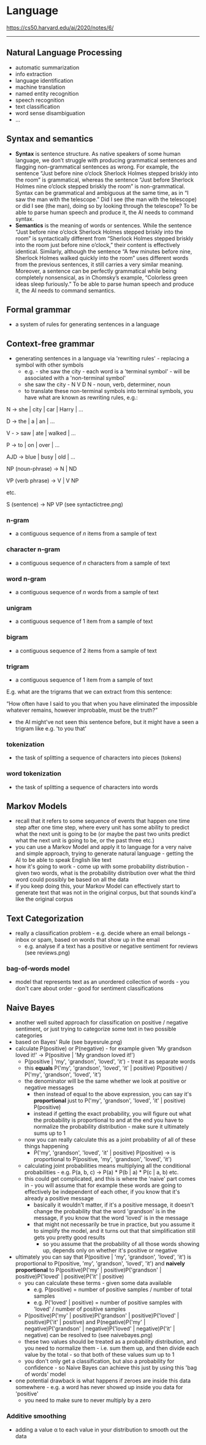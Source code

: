 # Language

https://cs50.harvard.edu/ai/2020/notes/6/

---

## Natural Language Processing

- automatic summarization
- info extraction
- language identification
- machine translation
- named entity recognition
- speech recognition
- text classification
- word sense disambiguation
- ...

## Syntax and semantics

- <b>Syntax</b> is sentence structure. As native speakers of some human language, we don’t struggle with producing grammatical sentences and flagging non-grammatical sentences as wrong. 
For example, the sentence “Just before nine o’clock Sherlock Holmes stepped briskly into the room” is grammatical, whereas the sentence “Just before Sherlock Holmes nine o’clock stepped briskly the room” is non-grammatical. 
Syntax can be grammatical and ambiguous at the same time, as in “I saw the man with the telescope.” Did I see (the man with the telescope) or did I see (the man), doing so by looking through the telescope? 
To be able to parse human speech and produce it, the AI needs to command syntax.
- <b>Semantics</b> is the meaning of words or sentences. While the sentence “Just before nine o’clock Sherlock Holmes stepped briskly into the room” is syntactically different from “Sherlock Holmes stepped briskly into the room just before nine o’clock,” their content is effectively identical. 
Similarly, although the sentence “A few minutes before nine, Sherlock Holmes walked quickly into the room” uses different words from the previous sentences, it still carries a very similar meaning. 
Moreover, a sentence can be perfectly grammatical while being completely nonsensical, as in Chomsky’s example, “Colorless green ideas sleep furiously.” To be able to parse human speech and produce it, the AI needs to command semantics.

## Formal grammar

- a system of rules for generating sentences in a language

## Context-free grammar

- generating sentences in a language via 'rewriting rules' - replacing a symbol with other symbols
  - e.g. - she saw the city - each word is a 'terminal symbol' - will be associated with a 'non-terminal symbol'
  - she saw the city - N V D N - noun, verb, determiner, noun
  - to translate these non-terminal symbols into terminal symbols, you have what are known as rewriting rules, e.g.:

N -> she | city | car | Harry | ...

D -> the | a | an | ...

V - > saw | ate | walked | ...

P -> to | on | over | ...

AJD -> blue | busy | old | ...

NP (noun-phrase) -> N | ND

VP (verb phrase) -> V | V NP

etc.

S (sentence) -> NP VP (see syntactictree.png)

### n-gram

- a contiguous sequence of <em>n</em> items from a sample of text

### character n-gram

- a contiguous sequence of <em>n</em> characters from a sample of text

### word n-gram

- a contiguous sequence of <em>n</em> words from a sample of text

### unigram

- a contiguous sequence of 1 item from a sample of text

### bigram

- a contiguous sequence of 2 items from a sample of text

### trigram

- a contiguous sequence of 1 item from a sample of text

E.g. what are the trigrams that we can extract from this sentence:

“How often have I said to you that when you have eliminated the impossible whatever remains, however improbable, must be the truth?”

- the AI might've not seen this sentence before, but it might have a seen a trigram like e.g. 'to you that'

### tokenization

- the task of splitting a sequence of characters into pieces (tokens)

### word tokenization

- the task of splitting a sequence of characters into words

## Markov Models

- recall that it refers to some sequence of events that happen one time step after one time step, where every unit has some ability
to predict what the next unit is going to be (or maybe the past two units predict what the next unit is going to be, or the past three etc.)
- you can use a Markov Model and apply it to language for a very naive and simple approach, trying to generate natural language - getting the AI to be able to speak English like text
- how it's going to work - come up with some probability distribution - given two words, what is the probability distribution over what the third word could possibly be based on all the data
- if you keep doing this, your Markov Model can effectively start to generate text that was not in the original corpus, but that sounds kind'a like the original corpus


## Text Categorization

- really a classification problem - e.g. decide where an email belongs - inbox or spam, based on words that show up in the email
  - e.g. analyse if a text has a positive or negative sentiment for reviews (see reviews.png)

### bag-of-words model

- model that represents text as an unordered collection of words - you don't care about order - good for sentiment classifications

## Naive Bayes

- another well suited approach for classification on positive / negative sentiment, or just trying to categorize some text in two possible categories
- based on Bayes' Rule (see bayesrule.png)
- calculate P(positive) or P(negative) - for example given 'My grandson loved it!' -> P(positive | 'My grandson loved it!')
  - P(positive | 'my', 'grandson', 'loved', 'it') - treat it as separate words
  - this <b>equals</b> P('my', 'grandson', 'loved', 'it' | positive) P(positive) / P('my', 'grandson', 'loved', 'it')
  - the denominator will be the same whether we look at positive or negative messages
    - then instead of equal to the above expression, you can say it's <b>proportional</b> just to P('my', 'grandson', 'loved', 'it' | positive) P(positive)
    - instead if getting the exact probability, you will figure out what the probability is proportional to and at the end you have to normalize the probability distribution - make sure it ultimately sums up to 1
  - now you can really calculate this as a joint probability of all of these things happening
    - P('my', 'grandson', 'loved', 'it' | positive) P(positive) -> is proportional to P(positive, 'my', 'grandson', 'loved', 'it')
  - calculating joint probabilities means multiplying all the conditional probabilities - e.g. P(a, b, c) -> P(a) * P(b | a) * P(c | a, b) etc.
  - this could get complicated, and this is where the 'naive' part comes in - you will assume that for example these words are going to effectively be independent of each other, if you know that it's already a positive message
    - basically it wouldn't matter, if it's a positive message, it doesn't change the probability that the word 'grandson' is in the message, if you know that the word 'loved' is in the message
    - that might not necessarily be true in practice, but you assume it to simplify the model, and it turns out that that simplification still gets you pretty good results
      - so you assume that the probability of all those words showing up, depends only on whether it's positive or negative
- ultimately you can say that P(positive | 'my', 'grandson', 'loved', 'it') is proportional to P(positive, 'my', 'grandson', 'loved', 'it') and <b>naively proportional</b> to P(positive)P('my' | positive)P('grandson' | positive)P('loved' | positive)P('it' | positive)
  - you can calculate these terms - given some data available
    - e.g. P(positive) = number of positive samples / number of total samples
    - e.g. P('loved' | positive) = number of positive samples with 'loved' / number of positive samples
  - P(positive)P('my' | positive)P('grandson' | positive)P('loved' | positive)P('it' | positive) and P(negative)P('my' | negative)P('grandson' | negative)P('loved' | negative)P('it' | negative) can be resolved to (see naivebayes.png)
  - these two values should be treated as a probability distribution, and you need to normalize them - i.e. sum them up, and then divide each value by the total - so that both of these values sum up to 1
  - you don't only get a classification, but also a probability for confidence - so Naive Bayes can achieve this just by using this 'bag of words' model
- one potential drawback is what happens if zeroes are inside this data somewhere - e.g. a word has never showed up inside you data for 'positive'
  - you need to make sure to never multiply by a zero

### Additive smoothing

- adding a value α to each value in your distribution to smooth out the data